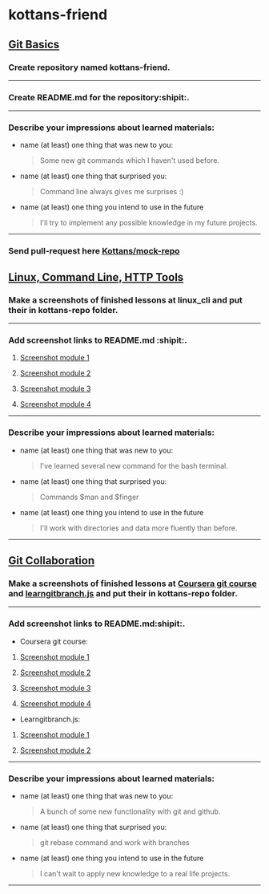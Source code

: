 # kottans-friend

## [Git Basics](https://github.com/kottans/frontend/blob/2022_UA/tasks/git-intro.md)

### Create repository named kottans-friend. 
***
### Create README.md for the repository:shipit:. 
***
### Describe your impressions about learned materials:
   + name (at least) one thing that was new to you:
     >Some new git commands which I haven't used before.
   + name (at least) one thing that surprised you:
     >Command line always gives me surprises :)
   + name (at least) one thing you intend to use in the future
     >I'll try to implement any possible knowledge in my future projects.
***
### Send pull-request here [Kottans/mock-repo](https://github.com/Kottans/mock-repo)




## [Linux, Command Line, HTTP Tools](https://github.com/kottans/frontend/blob/2022_UA/tasks/linux-cli-http.md)

### Make a screenshots of finished lessons at linux_cli and put their in kottans-repo folder. 
***
### Add screenshot links to README.md :shipit:.

  1. [Screenshot module 1](./task_linux_cli/quiz1.png)
  
  2. [Screenshot module 2](./task_linux_cli/quiz2.png)
  
  3. [Screenshot module 3](./task_linux_cli/quiz3.png)
  
  4. [Screenshot module 4](./task_linux_cli/quiz4.png)

*** 
### Describe your impressions about learned materials:
   + name (at least) one thing that was new to you:
     >I've learned several new command for the bash terminal.
   + name (at least) one thing that surprised you:
     >Commands $man and $finger
   + name (at least) one thing you intend to use in the future
     >I'll work with directories and data more fluently than before.
***




## [Git Collaboration](https://github.com/kottans/frontend/blob/2022_UA/tasks/git-collaboration.md)

### Make a screenshots of finished lessons at [Coursera git course](https://www.coursera.org/learn/introduction-git-github) and [learngitbranch.js](https://learngitbranching.js.org/?locale=uk) and put their in kottans-repo folder. 
***
### Add screenshot links to README.md:shipit:.
   * Coursera git course:
   1. [Screenshot module 1](./git_collaboration/git_coursera_module_1.png)
   
   2. [Screenshot module 2](./git_collaboration/git_coursera_module_2.png)
   
   3. [Screenshot module 3](./git_collaboration/git_coursera_module_3.png)
   
   4. [Screenshot module 4](./git_collaboration/git_coursera_module_4.png)

   * Learngitbranch.js:
   1. [Screenshot module 1](./git_collaboration/learngitbranch1.png)
   
   2. [Screenshot module 2](./git_collaboration/learngitbranch2.png) 
*** 
### Describe your impressions about learned materials:
   + name (at least) one thing that was new to you:
     >A bunch of some new functionality with git and github.
   + name (at least) one thing that surprised you:
     >git rebase command and work with branches
   + name (at least) one thing you intend to use in the future
     >I can't wait to apply new knowledge to a real life projects.
***

